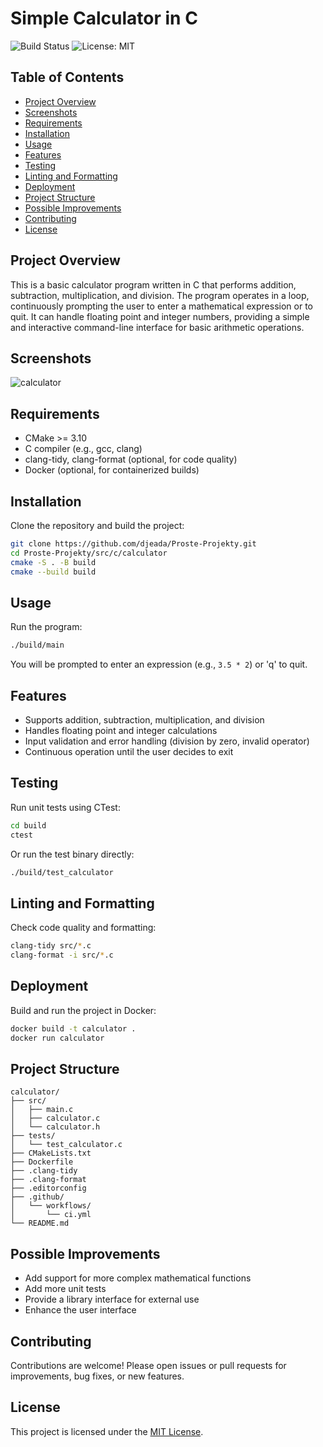 # Simple Calculator in C

![Build Status](https://github.com/djeada/Proste-Projekty/actions/workflows/ci.yml/badge.svg)
![License: MIT](https://img.shields.io/badge/License-MIT-yellow.svg)

## Table of Contents
- [Project Overview](#project-overview)
- [Screenshots](#screenshots)
- [Requirements](#requirements)
- [Installation](#installation)
- [Usage](#usage)
- [Features](#features)
- [Testing](#testing)
- [Linting and Formatting](#linting-and-formatting)
- [Deployment](#deployment)
- [Project Structure](#project-structure)
- [Possible Improvements](#possible-improvements)
- [Contributing](#contributing)
- [License](#license)

## Project Overview
This is a basic calculator program written in C that performs addition, subtraction, multiplication, and division. The program operates in a loop, continuously prompting the user to enter a mathematical expression or to quit. It can handle floating point and integer numbers, providing a simple and interactive command-line interface for basic arithmetic operations.

## Screenshots
![calculator](https://github.com/djeada/Proste-Projekty/assets/37275728/e62d057f-bb26-4409-8664-83e7323e1d86)

## Requirements
- CMake >= 3.10
- C compiler (e.g., gcc, clang)
- clang-tidy, clang-format (optional, for code quality)
- Docker (optional, for containerized builds)

## Installation
Clone the repository and build the project:
```sh
git clone https://github.com/djeada/Proste-Projekty.git
cd Proste-Projekty/src/c/calculator
cmake -S . -B build
cmake --build build
```

## Usage
Run the program:
```sh
./build/main
```
You will be prompted to enter an expression (e.g., `3.5 * 2`) or 'q' to quit.

## Features
- Supports addition, subtraction, multiplication, and division
- Handles floating point and integer calculations
- Input validation and error handling (division by zero, invalid operator)
- Continuous operation until the user decides to exit

## Testing
Run unit tests using CTest:
```sh
cd build
ctest
```
Or run the test binary directly:
```sh
./build/test_calculator
```

## Linting and Formatting
Check code quality and formatting:
```sh
clang-tidy src/*.c
clang-format -i src/*.c
```

## Deployment
Build and run the project in Docker:
```sh
docker build -t calculator .
docker run calculator
```

## Project Structure
```
calculator/
├── src/
│   ├── main.c
│   ├── calculator.c
│   └── calculator.h
├── tests/
│   └── test_calculator.c
├── CMakeLists.txt
├── Dockerfile
├── .clang-tidy
├── .clang-format
├── .editorconfig
├── .github/
│   └── workflows/
│       └── ci.yml
└── README.md
```

## Possible Improvements
- Add support for more complex mathematical functions
- Add more unit tests
- Provide a library interface for external use
- Enhance the user interface

## Contributing
Contributions are welcome! Please open issues or pull requests for improvements, bug fixes, or new features.

## License
This project is licensed under the [MIT License](https://github.com/djeada/Proste-Projekty/blob/main/LICENSE).
